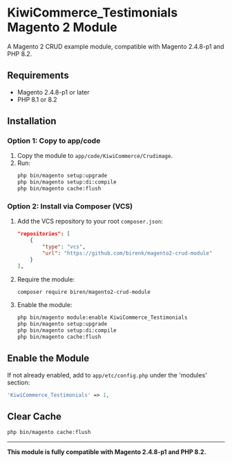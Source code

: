 # KiwiCommerce_Testimonials Magento 2 Module

A Magento 2 CRUD example module, compatible with Magento 2.4.8-p1 and PHP 8.2.

## Requirements

- Magento 2.4.8-p1 or later
- PHP 8.1 or 8.2

## Installation

### Option 1: Copy to app/code

1. Copy the module to `app/code/KiwiCommerce/Crudimage`.
2. Run:
    ```bash
    php bin/magento setup:upgrade
    php bin/magento setup:di:compile
    php bin/magento cache:flush
    ```

### Option 2: Install via Composer (VCS)

1. Add the VCS repository to your root `composer.json`:
    ```json
    "repositories": [
        {
            "type": "vcs",
            "url": "https://github.com/birenk/magento2-crud-module"
        }
    ],
    ```
2. Require the module:
    ```bash
    composer require biren/magento2-crud-module
    ```
3. Enable the module:
    ```bash
    php bin/magento module:enable KiwiCommerce_Testimonials
    php bin/magento setup:upgrade
    php bin/magento setup:di:compile
    php bin/magento cache:flush
    ```

## Enable the Module

If not already enabled, add to `app/etc/config.php` under the 'modules' section:
```php
'KiwiCommerce_Testimonials' => 1,
```

## Clear Cache

```bash
php bin/magento cache:flush
```

---

**This module is fully compatible with Magento 2.4.8-p1 and PHP 8.2.**